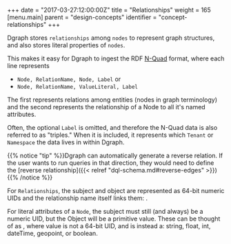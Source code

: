 
+++
date = "2017-03-27:12:00:00Z"
title = "Relationships"
weight = 165
[menu.main]
    parent = "design-concepts"
    identifier = "concept-relationships"
+++


Dgraph stores `relationships` among `nodes` to represent graph structures, and also stores literal properties of `nodes`. 

This makes it easy for Dgraph to ingest the RDF [N-Quad](https://www.w3.org/TR/n-quads/) format, where each line represents

* `Node, RelationName, Node, Label` or
* `Node, RelationName, ValueLiteral, Label`

The first represents relations among entities (nodes in graph terminology) and the second represents the relationship of a Node to all it's named attributes.

Often, the optional `Label` is omitted, and therefore the N-Quad data is also referred to as "triples." When it is included, it represents which `Tenant` or `Namespace` the data lives in within Dgraph.

{{% notice "tip" %}}Dgraph can automatically generate a reverse relation. If the user wants to run
queries in that direction, they would need to define the [reverse relationship]({{< relref "dql-schema.md#reverse-edges" >}})
{{% /notice %}}

For `Relationships`, the subject and object are represented as 64-bit numeric UIDs and the relationship name itself links them: <subjectUID> <relationshipName> <objectUID>.

For literal attributes of a `Node`, the subject must still (and always) be a numeric UID, but the Object will be a primitive value. These can be thought of as <subjectUID> <relationshipName> <value>, where value is not a 64-bit UID, and is instead a: string, float, int, dateTime, geopoint, or boolean.
